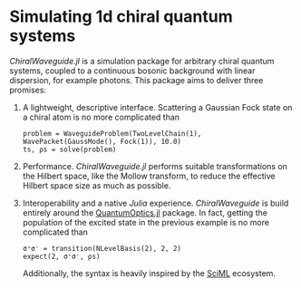 # Simulating 1d chiral quantum systems

*ChiralWaveguide.jl* is a simulation package for arbitrary chiral quantum systems, coupled to a
continuous bosonic background with linear dispersion, for example photons.
This package aims to deliver three promises:

1. A lightweight, descriptive interface. Scattering a Gaussian Fock state on a chiral atom is no
   more complicated than
   ```
   problem = WaveguideProblem(TwoLevelChain(1), WavePacket(GaussMode(), Fock(1)), 10.0)
   ts, ρs = solve(problem)
   ```

2. Performance. *ChiralWaveguide.jl* performs suitable transformations on the Hilbert space, like
   the Mollow transform, to reduce the effective Hilbert space size as much as possible.

3. Interoperability and a native *Julia* experience. *ChiralWaveguide* is build entirely around
   the [QuantumOptics.jl](https://qojulia.org/) package. In fact, getting the population of the
   excited state in the previous example is no more complicated than
   ```
   σ⁺σ⁻ = transition(NLevelBasis(2), 2, 2)
   expect(2, σ⁺σ⁻, ρs)
   ```
   Additionally, the syntax is heavily inspired by the [SciML](https://sciml.ai/) ecosystem.
